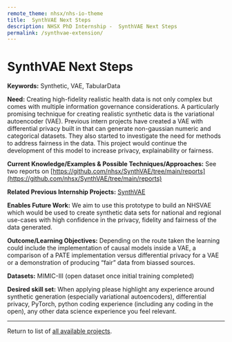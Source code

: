 ```yaml
---
remote_theme: nhsx/nhs-io-theme
title:  SynthVAE Next Steps
description: NHSX PhD Internship -  SynthVAE Next Steps
permalink: /synthvae-extension/
---
```


#  SynthVAE Next Steps

**Keywords:**  Synthetic, VAE, TabularData

**Need:**  Creating high-fidelity realistic health data is not only complex but comes with multiple information governance considerations.  A particularly promising technique for creating realistic synthetic data is the variational autoencoder (VAE).  Previous intern projects have created a VAE with differential privacy built in that can generate non-gaussian numeric and categorical datasets.   They also started to investigate the need for methods to address fairness in the data.  This project would continue the development of this model to increase privacy, explainability or fairness. 

**Current Knowledge/Examples & Possible Techniques/Approaches:**  See two reports on [https://github.com/nhsx/SynthVAE/tree/main/reports](https://github.com/nhsx/SynthVAE/tree/main/reports)

**Related Previous Internship Projects:** [SynthVAE](https://github.com/nhsx/SynthVAE)

**Enables Future Work:**  We aim to use this prototype to build an NHSVAE which would be used to create synthetic data sets for national and regional use-cases with high confidence in the privacy, fidelity and fairness of the data generated.

**Outcome/Learning Objectives:**   Depending on the route taken the learning could include the implementation of causal models inside a VAE, a comparison of a PATE implementation versus differential privacy for a VAE or a demonstration of producing “fair” data from biassed sources. 

**Datasets:** MIMIC-III (open dataset once initial training completed)

**Desired skill set:**  When applying please highlight any experience around synthetic generation (especially variational autoencoders), differential privacy, PyTorch, python coding experience (including any coding in the open), any other data science experience you feel relevant.  


---
Return to list of [all available projects](https://nhsx.github.io/nhsx-internship-projects/).